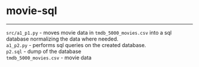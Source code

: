 # movie-sql  
-----
`src/a1_p1.py` - moves movie data in `tmdb_5000_movies.csv` into a sql database normalizing the data where needed.  
`a1_p2.py` - performs sql queries on the created database.  
`p2.sql` - dump of the database  
`tmdb_5000_movies.csv` - movie data